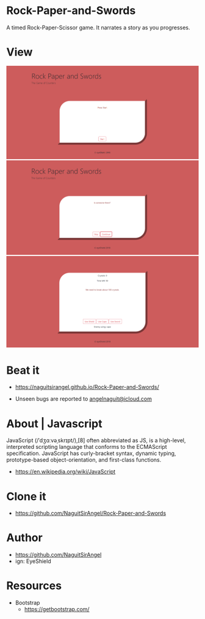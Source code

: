 # Rock-Paper-and-Swords
A timed Rock-Paper-Scissor game. It narrates a story as you progresses.


# View
![Alt text](/assets/images/Capture1.PNG?raw=true)
![Alt text](/assets/images/Capture2.PNG?raw=true)
![Alt text](/assets/images/Capture3.PNG?raw=true)


# Beat it 
- https://naguitsirangel.github.io/Rock-Paper-and-Swords/

- Unseen bugs are reported to angelnaguit@icloud.com


# About | Javascript
JavaScript (/ˈdʒɑːvəˌskrɪpt/),[8] often abbreviated as JS, is a high-level, interpreted scripting language that conforms to the ECMAScript specification. JavaScript has curly-bracket syntax, dynamic typing, prototype-based object-orientation, and first-class functions.
- https://en.wikipedia.org/wiki/JavaScript

# Clone it
- https://github.com/NaguitSirAngel/Rock-Paper-and-Swords

# Author
- https://github.com/NaguitSirAngel
- ign: EyeShield

# Resources
  - Bootstrap
    - https://getbootstrap.com/
